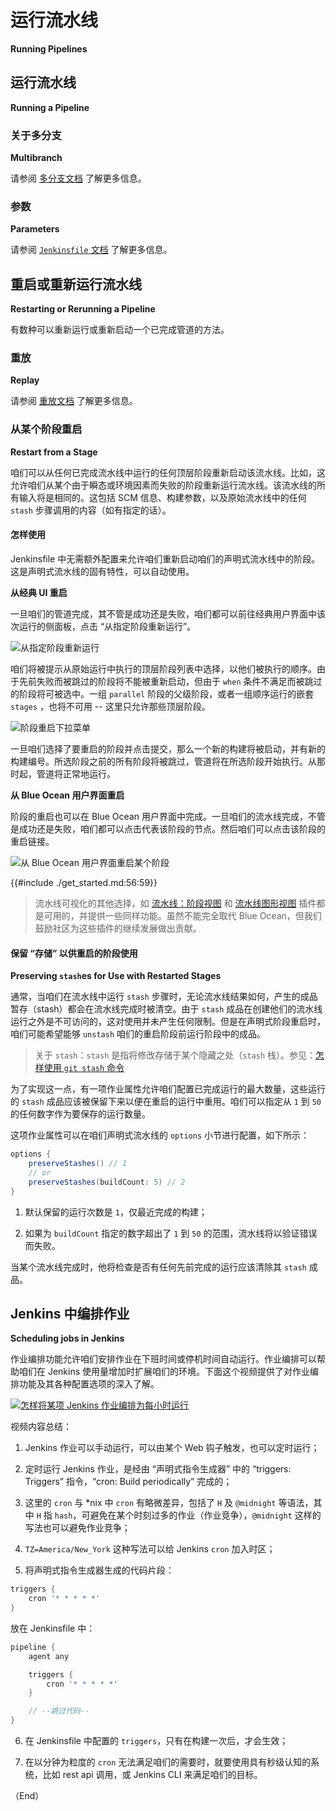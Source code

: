 # 运行流水线

**Running Pipelines**

## 运行流水线

**Running a Pipeline**


### 关于多分支

**Multibranch**


请参阅 [多分支文档](./branches.md) 了解更多信息。


### 参数

**Parameters**


请参阅 [`Jenkinsfile` 文档](./jenkinsfile.md#处理参数) 了解更多信息。


## 重启或重新运行流水线

**Restarting or Rerunning a Pipeline**


有数种可以重新运行或重新启动一个已完成管道的方法。


### 重放

**Replay**


请参阅 [重放文档](./development_tools.md#修改后的重放流水线运行) 了解更多信息。


### 从某个阶段重启

**Restart from a Stage**

咱们可以从任何已完成流水线中运行的任何顶层阶段重新启动该流水线。比如，这允许咱们从某个由于瞬态或环境因素而失败的阶段重新运行流水线。该流水线的所有输入将是相同的。这包括 SCM 信息、构建参数，以及原始流水线中的任何 `stash` 步骤调用的内容（如有指定的话）。


#### 怎样使用

Jenkinsfile 中无需额外配置来允许咱们重新启动咱们的声明式流水线中的阶段。这是声明式流水线的固有特性，可以自动使用。


**从经典 UI 重启**

一旦咱们的管道完成，其不管是成功还是失败，咱们都可以前往经典用户界面中该次运行的侧面板，点击 “从指定阶段重新运行”。


![从指定阶段重新运行](../images/restart-stages-sidebar.png)


咱们将被提示从原始运行中执行的顶层阶段列表中选择，以他们被执行的顺序。由于先前失败而被跳过的阶段将不能被重新启动，但由于 `when` 条件不满足而被跳过的阶段将可被选中。一组 `parallel` 阶段的父级阶段，或者一组顺序运行的嵌套 `stages` ，也将不可用 -- 这里只允许那些顶层阶段。


![阶段重启下拉菜单](../images/restart-stages-dropdown.png)


一旦咱们选择了要重启的阶段并点击提交，那么一个新的构建将被启动，并有新的构建编号。所选阶段之前的所有阶段将被跳过，管道将在所选阶段开始执行。从那时起，管道将正常地运行。


**从 Blue Ocean 用户界面重启**

阶段的重启也可以在 Blue Ocean 用户界面中完成。一旦咱们的流水线完成，不管是成功还是失败，咱们都可以点击代表该阶段的节点。然后咱们可以点击该阶段的重启链接。

![从 Blue Ocean 用户界面重启某个阶段](../images/pipeline-restart-stages-blue-ocean.png)


{{#include ./get_started.md:56:59}}
> 流水线可视化的其他选择，如 [流水线：阶段视图](https://plugins.jenkins.io/pipeline-stage-view/) 和 [流水线图形视图](https://plugins.jenkins.io/pipeline-graph-view/) 插件都是可用的，并提供一些同样功能。虽然不能完全取代 Blue Ocean，但我们鼓励社区为这些插件的继续发展做出贡献。


#### 保留 “存储” 以供重启的阶段使用

**Preserving `stash`es for Use with Restarted Stages**

通常，当咱们在流水线中运行 `stash` 步骤时，无论流水线结果如何，产生的成品暂存（stash）都会在流水线完成时被清空。由于 `stash` 成品在创建他们的流水线运行之外是不可访问的，这对使用并未产生任何限制。但是在声明式阶段重启时，咱们可能希望能够 `unstash` 咱们的重启阶段前运行阶段中的成品。

> 关于 `stash`：`stash` 是指将修改存储于某个隐藏之处（`stash` 栈）。参见：[怎样使用 `git stash` 命令](https://www.freecodecamp.org/news/git-stash-commands/)


为了实现这一点，有一项作业属性允许咱们配置已完成运行的最大数量，这些运行的 `stash` 成品应该被保留下来以便在重启的运行中重用。咱们可以指定从 `1` 到 `50` 的任何数字作为要保存的运行数量。

这项作业属性可以在咱们声明式流水线的 `options` 小节进行配置，如下所示：


```groovy
options {
    preserveStashes() // 1
    // or
    preserveStashes(buildCount: 5) // 2
}
```

1. 默认保留的运行次数是 `1`，仅最近完成的构建；

2. 如果为 `buildCount` 指定的数字超出了 `1` 到 `50` 的范围，流水线将以验证错误而失败。

当某个流水线完成时，他将检查是否有任何先前完成的运行应该清除其 `stash` 成品。


## Jenkins 中编排作业

**Scheduling jobs in Jenkins**


作业编排功能允许咱们安排作业在下班时间或停机时间自动运行。作业编排可以帮助咱们在 Jenkins 使用量增加时扩展咱们的环境。下面这个视频提供了对作业编排功能及其各种配置选项的深入了解。


[![怎样将某项 Jenkins 作业编排为每小时运行](https://img.youtube.com/vi/JhvVJtYFUm0/0.jpg)](https://www.youtube.com/watch?v=JhvVJtYFUm0)

视频内容总结：

1. Jenkins 作业可以手动运行，可以由某个 Web 钩子触发，也可以定时运行；

2. 定时运行 Jenkins 作业，是经由 “声明式指令生成器” 中的 “triggers: Triggers” 指令，“cron: Build periodically” 完成的；

3. 这里的 `cron` 与 \*nix 中 `cron` 有略微差异，包括了 `H` 及 `@midnight` 等语法，其中 `H` 指 `hash`，可避免在某个时刻过多的作业（作业竞争），`@midnight` 这样的写法也可以避免作业竞争；

4. `TZ=America/New_York` 这种写法可以给 Jenkins `cron` 加入时区；

5. 将声明式指令生成器生成的代码片段：


```groovy
triggers {
    cron '* * * * *'
}
```

放在 Jenkinsfile 中：

```groovy
pipeline {
    agent any

    triggers {
        cron '* * * * *'
    }

    // --跳过代码--
}
```

6. 在 Jenkinsfile 中配置的 `triggers`，只有在构建一次后，才会生效；

7. 在以分钟为粒度的 `cron` 无法满足咱们的需要时，就要使用具有秒级认知的系统，比如 rest api 调用，或 Jenkins CLI 来满足咱们的目标。


（End）


